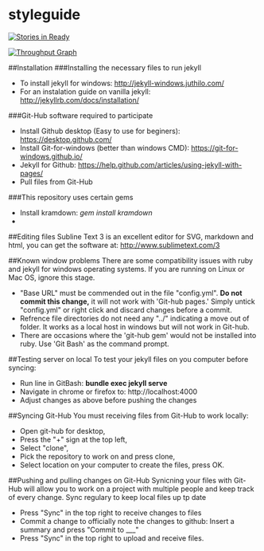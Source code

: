 # styleguide


[![Stories in Ready](https://badge.waffle.io/bvn-architecture/styleguide.png?label=ready&title=Ready)](http://waffle.io/bvn-architecture/styleguide)

[![Throughput Graph](https://graphs.waffle.io/bvn-architecture/styleguide/throughput.svg)](https://waffle.io/bvn-architecture/styleguide/metrics)



##Installation
###Installing the necessary files to run jekyll
* To install jekyll for windows: http://jekyll-windows.juthilo.com/
* For an instalation guide on vanilla jekyll: http://jekyllrb.com/docs/installation/

###Git-Hub software required to participate
* Install Github desktop (Easy to use for beginers): https://desktop.github.com/
* Install Git-for-windows (better than windows CMD): https://git-for-windows.github.io/
* Jekyll for Github: https://help.github.com/articles/using-jekyll-with-pages/
* Pull files from Git-Hub

###This repository uses certain gems
* Install kramdown: *gem install kramdown*
* 

##Editing files
Subline Text 3 is an excellent editor for SVG, markdown and html, you can get the software at: http://www.sublimetext.com/3

##Known window problems
There are some compatibility issues with ruby and jekyll for windows operating systems. If you are running on Linux or Mac OS, ignore this stage.
* "Base URL" must be commended out in the file "config.yml". **Do not commit this change,** it will not work with 'Git-hub pages.' Simply untick "config.yml" or right click and discard changes before a commit.
* Refrence file directories do not need any "../" indicating a move out of folder. It works as a local host in windows but will not work in Git-hub.
* There are occasions where the 'git-hub gem' would not be installed into ruby. Use 'Git Bash' as the command prompt.

##Testing server on local
To test your jekyll files on you computer before syncing:
* Run line in GitBash: **bundle exec jekyll serve**
* Navigate in chrome or firefox to: http://localhost:4000
* Adjust changes as above before pushing the changes

##Syncing Git-Hub
You must receiving files from Git-Hub to work locally:
* Open git-hub for desktop,
* Press the "+" sign at the top left,
* Select "clone",
* Pick the repository to work on and press clone,
* Select location on your computer to create the files, press OK.

##Pushing and pulling changes on Git-Hub
Synicning your files with Git-Hub will allow you to work on a project with multiple people and keep track of every change. Sync regulary to keep local files up tp date
* Press "Sync" in the top right to receive changes to files
* Commit a change to officially note the changes to github: Insert a summary and press "Commit to ___"
* Press "Sync" in the top right to upload and receive files.
